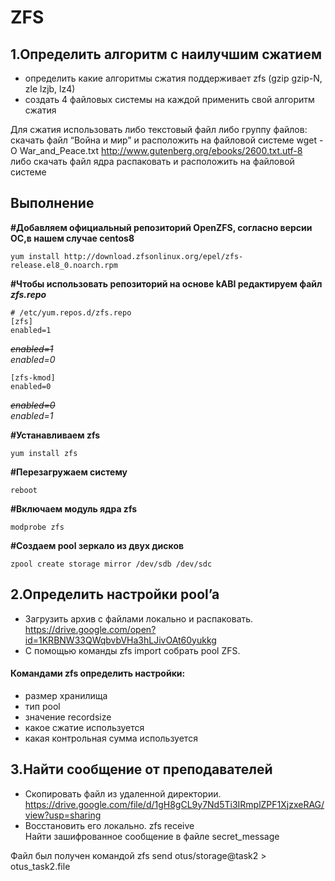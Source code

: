 # ZFS

## 1.Определить алгоритм с наилучшим сжатием 

- определить какие алгоритмы сжатия поддерживает zfs (gzip gzip-N, zle lzjb, lz4) 
- создать 4 файловых системы на каждой применить свой алгоритм сжатия 

Для сжатия использовать либо текстовый файл либо группу файлов:
скачать файл “Война и мир” и расположить на файловой системе
wget -O War_and_Peace.txt http://www.gutenberg.org/ebooks/2600.txt.utf-8
либо скачать файл ядра распаковать и расположить на файловой системе 

## Выполнение

__#Добавляем официальный репозиторий OpenZFS, согласно версии ОС,в нашем случае centos8__

`yum install http://download.zfsonlinux.org/epel/zfs-release.el8_0.noarch.rpm`

__#Чтобы использовать репозиторий на основе kABI редактируем файл *zfs.repo*__ 
```
# /etc/yum.repos.d/zfs.repo
[zfs]
enabled=1
```
_~~enabled=1~~_\
_enabled=0_
```
[zfs-kmod]
enabled=0
```
_~~enabled=0~~_\
_enabled=1_

__#Устанавливаем zfs__
```
yum install zfs 
```
__#Перезагружаем систему__
```
reboot
```
__#Включаем модуль ядра zfs__
```
modprobe zfs
``` 
__#Создаем pool зеркало из двух дисков__
```
zpool create storage mirror /dev/sdb /dev/sdc
```
## 2.Определить настройки pool’a

- Загрузить архив с файлами локально и распаковать.\
https://drive.google.com/open?id=1KRBNW33QWqbvbVHa3hLJivOAt60yukkg 
- С помощью команды zfs import собрать pool ZFS.
#### Командами zfs определить настройки:
- размер хранилища
- тип pool
- значение recordsize
- какое сжатие используется
- какая контрольная сумма используется 


## 3.Найти сообщение от преподавателей

- Скопировать файл из удаленной директории.\
https://drive.google.com/file/d/1gH8gCL9y7Nd5Ti3IRmplZPF1XjzxeRAG/view?usp=sharing 
- Восстановить его локально. zfs receive\
Найти зашифрованное сообщение в файле secret_message

Файл был получен командой
zfs send otus/storage@task2 > otus_task2.file
